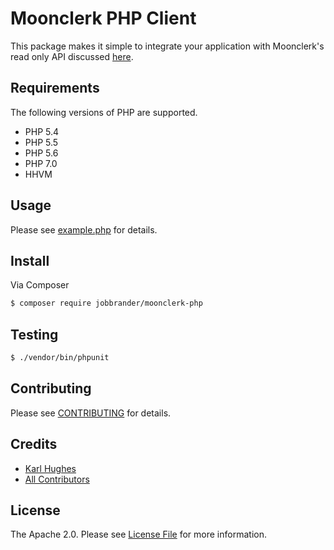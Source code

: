 # Moonclerk PHP Client

This package makes it simple to integrate your application with Moonclerk's read
only API discussed [here](https://github.com/moonclerk/developer/blob/master/api/README.md).

## Requirements

The following versions of PHP are supported.

* PHP 5.4
* PHP 5.5
* PHP 5.6
* PHP 7.0
* HHVM

## Usage

Please see [example.php](https://github.com/JobBrander/moonclerk-php/blob/master/example.php) for details.

## Install

Via Composer

``` bash
$ composer require jobbrander/moonclerk-php
```

## Testing

``` bash
$ ./vendor/bin/phpunit
```

## Contributing

Please see [CONTRIBUTING](https://github.com/jobbrander/moonclerk-php/blob/master/CONTRIBUTING.md) for details.

## Credits

- [Karl Hughes](https://github.com/karllhughes)
- [All Contributors](https://github.com/jobbrander/moonclerk-php/contributors)


## License

The Apache 2.0. Please see [License File](https://github.com/jobbrander/moonclerk-php/blob/master/LICENSE) for more information.
